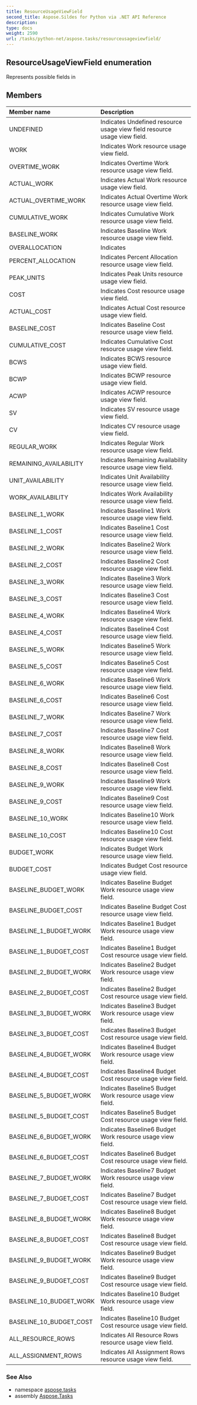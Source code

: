 ```yaml
---
title: ResourceUsageViewField
second_title: Aspose.Sildes for Python via .NET API Reference
description: 
type: docs
weight: 2590
url: /tasks/python-net/aspose.tasks/resourceusageviewfield/
---
```


## ResourceUsageViewField enumeration

Represents possible fields in

## Members
| Member name | Description |
| :- | :- |
|UNDEFINED|Indicates Undefined resource usage view field resource usage view field.|
|WORK|Indicates Work resource usage view field.|
|OVERTIME_WORK|Indicates Overtime Work resource usage view field.|
|ACTUAL_WORK|Indicates Actual Work resource usage view field.|
|ACTUAL_OVERTIME_WORK|Indicates Actual Overtime Work resource usage view field.|
|CUMULATIVE_WORK|Indicates Cumulative Work resource usage view field.|
|BASELINE_WORK|Indicates Baseline Work resource usage view field.|
|OVERALLOCATION|Indicates|
|PERCENT_ALLOCATION|Indicates Percent Allocation resource usage view field.|
|PEAK_UNITS|Indicates Peak Units resource usage view field.|
|COST|Indicates Cost resource usage view field.|
|ACTUAL_COST|Indicates Actual Cost resource usage view field.|
|BASELINE_COST|Indicates Baseline Cost resource usage view field.|
|CUMULATIVE_COST|Indicates Cumulative Cost resource usage view field.|
|BCWS|Indicates BCWS resource usage view field.|
|BCWP|Indicates BCWP resource usage view field.|
|ACWP|Indicates ACWP resource usage view field.|
|SV|Indicates SV resource usage view field.|
|CV|Indicates CV resource usage view field.|
|REGULAR_WORK|Indicates Regular Work resource usage view field.|
|REMAINING_AVAILABILITY|Indicates Remaining Availability resource usage view field.|
|UNIT_AVAILABILITY|Indicates Unit Availability resource usage view field.|
|WORK_AVAILABILITY|Indicates Work Availability resource usage view field.|
|BASELINE_1_WORK|Indicates Baseline1 Work resource usage view field.|
|BASELINE_1_COST|Indicates Baseline1 Cost resource usage view field.|
|BASELINE_2_WORK|Indicates Baseline2 Work resource usage view field.|
|BASELINE_2_COST|Indicates Baseline2 Cost resource usage view field.|
|BASELINE_3_WORK|Indicates Baseline3 Work resource usage view field.|
|BASELINE_3_COST|Indicates Baseline3 Cost resource usage view field.|
|BASELINE_4_WORK|Indicates Baseline4 Work resource usage view field.|
|BASELINE_4_COST|Indicates Baseline4 Cost resource usage view field.|
|BASELINE_5_WORK|Indicates Baseline5 Work resource usage view field.|
|BASELINE_5_COST|Indicates Baseline5 Cost resource usage view field.|
|BASELINE_6_WORK|Indicates Baseline6 Work resource usage view field.|
|BASELINE_6_COST|Indicates Baseline6 Cost resource usage view field.|
|BASELINE_7_WORK|Indicates Baseline7 Work resource usage view field.|
|BASELINE_7_COST|Indicates Baseline7 Cost resource usage view field.|
|BASELINE_8_WORK|Indicates Baseline8 Work resource usage view field.|
|BASELINE_8_COST|Indicates Baseline8 Cost resource usage view field.|
|BASELINE_9_WORK|Indicates Baseline9 Work resource usage view field.|
|BASELINE_9_COST|Indicates Baseline9 Cost resource usage view field.|
|BASELINE_10_WORK|Indicates Baseline10 Work resource usage view field.|
|BASELINE_10_COST|Indicates Baseline10 Cost resource usage view field.|
|BUDGET_WORK|Indicates Budget Work resource usage view field.|
|BUDGET_COST|Indicates Budget Cost resource usage view field.|
|BASELINE_BUDGET_WORK|Indicates Baseline Budget Work resource usage view field.|
|BASELINE_BUDGET_COST|Indicates Baseline Budget Cost resource usage view field.|
|BASELINE_1_BUDGET_WORK|Indicates Baseline1 Budget Work resource usage view field.|
|BASELINE_1_BUDGET_COST|Indicates Baseline1 Budget Cost resource usage view field.|
|BASELINE_2_BUDGET_WORK|Indicates Baseline2 Budget Work resource usage view field.|
|BASELINE_2_BUDGET_COST|Indicates Baseline2 Budget Cost resource usage view field.|
|BASELINE_3_BUDGET_WORK|Indicates Baseline3 Budget Work resource usage view field.|
|BASELINE_3_BUDGET_COST|Indicates Baseline3 Budget Cost resource usage view field.|
|BASELINE_4_BUDGET_WORK|Indicates Baseline4 Budget Work resource usage view field.|
|BASELINE_4_BUDGET_COST|Indicates Baseline4 Budget Cost resource usage view field.|
|BASELINE_5_BUDGET_WORK|Indicates Baseline5 Budget Work resource usage view field.|
|BASELINE_5_BUDGET_COST|Indicates Baseline5 Budget Cost resource usage view field.|
|BASELINE_6_BUDGET_WORK|Indicates Baseline6 Budget Work resource usage view field.|
|BASELINE_6_BUDGET_COST|Indicates Baseline6 Budget Cost resource usage view field.|
|BASELINE_7_BUDGET_WORK|Indicates Baseline7 Budget Work resource usage view field.|
|BASELINE_7_BUDGET_COST|Indicates Baseline7 Budget Cost resource usage view field.|
|BASELINE_8_BUDGET_WORK|Indicates Baseline8 Budget Work resource usage view field.|
|BASELINE_8_BUDGET_COST|Indicates Baseline8 Budget Cost resource usage view field.|
|BASELINE_9_BUDGET_WORK|Indicates Baseline9 Budget Work resource usage view field.|
|BASELINE_9_BUDGET_COST|Indicates Baseline9 Budget Cost resource usage view field.|
|BASELINE_10_BUDGET_WORK|Indicates Baseline10 Budget Work resource usage view field.|
|BASELINE_10_BUDGET_COST|Indicates Baseline10 Budget Cost resource usage view field.|
|ALL_RESOURCE_ROWS|Indicates All Resource Rows resource usage view field.|
|ALL_ASSIGNMENT_ROWS|Indicates All Assignment Rows resource usage view field.|

### See Also

* namespace [aspose.tasks](/tasks/python-net/aspose.tasks/)
* assembly [Aspose.Tasks](/tasks/python-net/)

